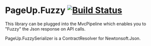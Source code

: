# PageUp.Fuzzy [![Build Status](https://travis-ci.org/PageUpPeopleOrg/PageUp.FuzzySerializer.svg?branch=master)](https://travis-ci.org/PageUpPeopleOrg/PageUp.FuzzySerializer)
This library can be plugged into the MvcPipeline which enables you to "Fuzzy" the Json response on API calls.

PageUp.FuzzySerializer is a ContractResolver for Newtonsoft.Json.